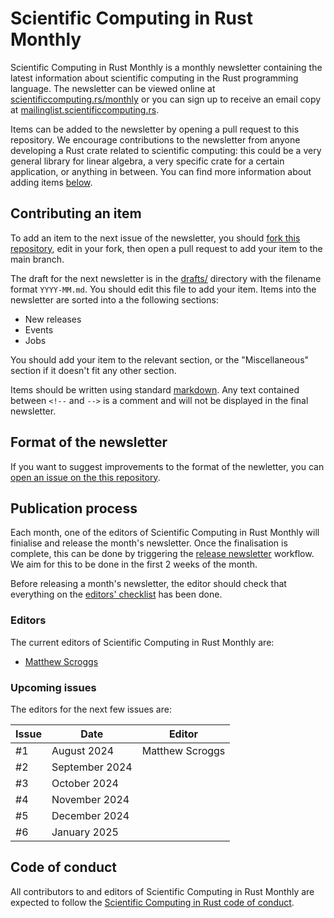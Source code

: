 # Scientific Computing in Rust Monthly

Scientific Computing in Rust Monthly is a monthly newsletter containing the latest information
about scientific computing in the Rust programming language. The newsletter can be viewed online
at [scientificcomputing.rs/monthly](https://scientificcomputing.rs/monthly) or you can sign up
to receive an email copy at [mailinglist.scientificcomputing.rs](https://mailinglist.scientificcomputing.rs).

Items can be added to the newsletter by opening a pull request to this repository. We encourage contributions
to the newsletter from anyone developing a Rust crate related to scientific computing: this could be a
very general library for linear algebra, a very specific crate for a certain application, or anything in between.
You can find more information about adding items [below](#contributing-an-item).

## Contributing an item
To add an item to the next issue of the newsletter, you should
[fork this repository](https://github.com/rust-scicomp/scientific-computing-in-rust-monthly/fork),
edit in your fork, then open a pull request to add your item to the main branch.

The draft for the next newsletter is in the [drafts/](drafts) directory with the filename format
`YYYY-MM.md`. You should edit this file to add your item. Items into the newsletter are sorted into
a the following sections:

* New releases
* Events
* Jobs

You should add your item to the relevant section, or the "Miscellaneous" section if it doesn't fit
any other section.

Items should be written using standard [markdown](https://www.markdownguide.org/cheat-sheet/).
Any text contained between `<!--` and `-->` is a comment and will not be displayed in the final
newsletter.

## Format of the newsletter
If you want to suggest improvements to the format of the newletter, you can
[open an issue on the this repository](https://github.com/rust-scicomp/scientific-computing-in-rust-monthly/issues).

## Publication process
Each month, one of the editors of Scientific Computing in Rust Monthly will finialise and release
the month's newsletter. Once the finalisation is complete, this can be done by triggering
the [release newsletter](https://github.com/rust-scicomp/scientific-computing-in-rust-monthly/actions/workflows/release.yml)
workflow. We aim for this to be done in the first 2 weeks of the month.

Before releasing a month's newsletter, the editor should check that everything on the
[editors' checklist](EDITORS_CHECKLIST.md) has been done.

### Editors
The current editors of Scientific Computing in Rust Monthly are:

* [Matthew Scroggs](https://github.com/mscroggs)

### Upcoming issues
The editors for the next few issues are:

| Issue | Date           | Editor |
| ----- | -------------- | ------ |
| #1    | August 2024    | Matthew Scroggs |
| #2    | September 2024 | |
| #3    | October 2024   | |
| #4    | November 2024  | |
| #5    | December 2024  | |
| #6    | January 2025   | |

## Code of conduct
All contributors to and editors of Scientific Computing in Rust Monthly are expected to
follow the [Scientific Computing in Rust code of conduct](https://scientificcomputing.rs/code-of-conduct).
